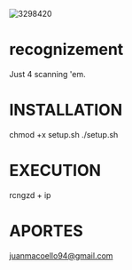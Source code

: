 ![3298420](https://user-images.githubusercontent.com/92258683/156907480-81562195-9446-4e96-9cb9-829bd5d8665c.jpg)


# recognizement
Just 4 scanning 'em.


# INSTALLATION
chmod +x setup.sh
./setup.sh


# EXECUTION

rcngzd + ip
  
# APORTES 
juanmacoello94@gmail.com

